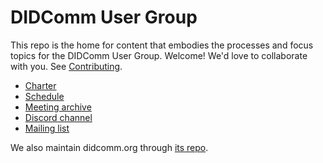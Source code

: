 # DIDComm User Group

This repo is the home for content that embodies the processes and focus topics for the DIDComm User Group. Welcome! We'd love to collaborate with you. See [Contributing](contributing.md).

* [Charter](charter)
* [Schedule](schedule)
* [Meeting archive](meetings)
* [Discord channel](https://discord.gg/eNN4Wns6Jb)
* [Mailing list](https://lists.identity.foundation/g/didcomm-usergroup)

We also maintain didcomm.org through [its repo](https://github.com/decentralized-identity/didcomm.org).